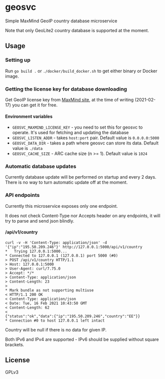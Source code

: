 # geosvc

Simple MaxMind GeoIP country database microservice

Note that only GeoLite2 country database is supported at the moment.

## Usage

### Setting up

Run `go build .` or `./docker/build_docker.sh` to get either binary or Docker image.

### Getting the license key for database downloading

Get GeoIP license key from [MaxMind site](https://www.maxmind.com/en/accounts/current/license-key), at the time of writing (2021-02-17)
you can get it for free.

#### Environment variables

- `GEOSVC_MAXMIND_LICENSE_KEY` - you need to set this for geosvc to operate. It's used for fetching and updating the database
- `GEOSVC_LISTEN_ADDR` - takes `host:port` pair. Default value is `0.0.0.0:5000`
- `GEOSVC_DATA_DIR` - takes a path where geosvc can store its data. Default value is `./data`
- `GEOSVC_CACHE_SIZE` - ARC cache size (n >= 1). Default value is `1024`

### Automatic database updates

Currently database update will be performed on startup and every 2 days. There is no way to turn automatic update off at the moment.

### API endpoints

Currently this microservice exposes only one endpoint.

It does not check Content-Type nor Accepts header on any endpoints, it will try to parse and send json blindly.

#### /api/v1/country

```
curl -v -H 'Content-Type: application/json' -d '{"ip":"195.50.209.246"}' http://127.0.0.1:5000/api/v1/country
*   Trying 127.0.0.1:5000...
* Connected to 127.0.0.1 (127.0.0.1) port 5000 (#0)
> POST /api/v1/country HTTP/1.1
> Host: 127.0.0.1:5000
> User-Agent: curl/7.75.0
> Accept: */*
> Content-Type: application/json
> Content-Length: 23
>
* Mark bundle as not supporting multiuse
< HTTP/1.1 200 OK
< Content-Type: application/json
< Date: Tue, 16 Feb 2021 10:43:50 GMT
< Content-Length: 62
<
{"status":"ok","data":{"ip":"195.50.209.246","country":"EE"}}
* Connection #0 to host 127.0.0.1 left intact
```

Country will be null if there is no data for given IP.

Both IPv6 and IPv4 are supported - IPv6 should be supplied without square brackets.

## License

GPLv3
